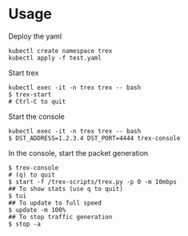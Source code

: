 Usage
=====

Deploy the yaml

````console
kubectl create namespace trex
kubectl apply -f test.yaml
````

Start trex

````console
kubectl exec -it -n trex trex -- bash
$ trex-start
# Ctrl-C to quit
````

Start the console

````console
kubectl exec -it -n trex trex -- bash
$ DST_ADDRESS=1.2.3.4 DST_PORT=4444 trex-console
````

In the console, start the packet generation

````console
$ trex-console
# (q) to quit
$ start -f /trex-scripts/trex.py -p 0 -m 10mbps
## To show stats (use q to quit)
$ tui
## To update to full speed
$ update -m 100%
## To stop traffic generation
$ stop -a
````
